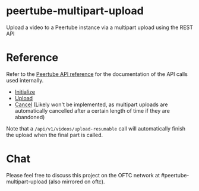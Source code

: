 # peertube-multipart-upload
Upload a video to a Peertube instance via a multipart upload using the REST API

# Reference
Refer to the [Peertube API reference](https://docs.joinpeertube.org/api-rest-reference.html#operation/uploadResumableInit) for the documentation of the API calls used internally.

- [Initialize](https://docs.joinpeertube.org/api-rest-reference.html#operation/uploadResumableInit)
- [Upload](https://docs.joinpeertube.org/api-rest-reference.html#operation/uploadResumable)
- [Cancel](https://docs.joinpeertube.org/api-rest-reference.html#operation/uploadResumableCancel) (Likely won't be implemented, as multipart uploads are automatically cancelled after a certain length of time if they are abandoned)

Note that a `/api/v1/videos/upload-resumable` call will automatically finish the upload when the final part is called.

# Chat
Please feel free to discuss this project on the OFTC network at #peertube-multipart-upload (also mirrored on oftc).
